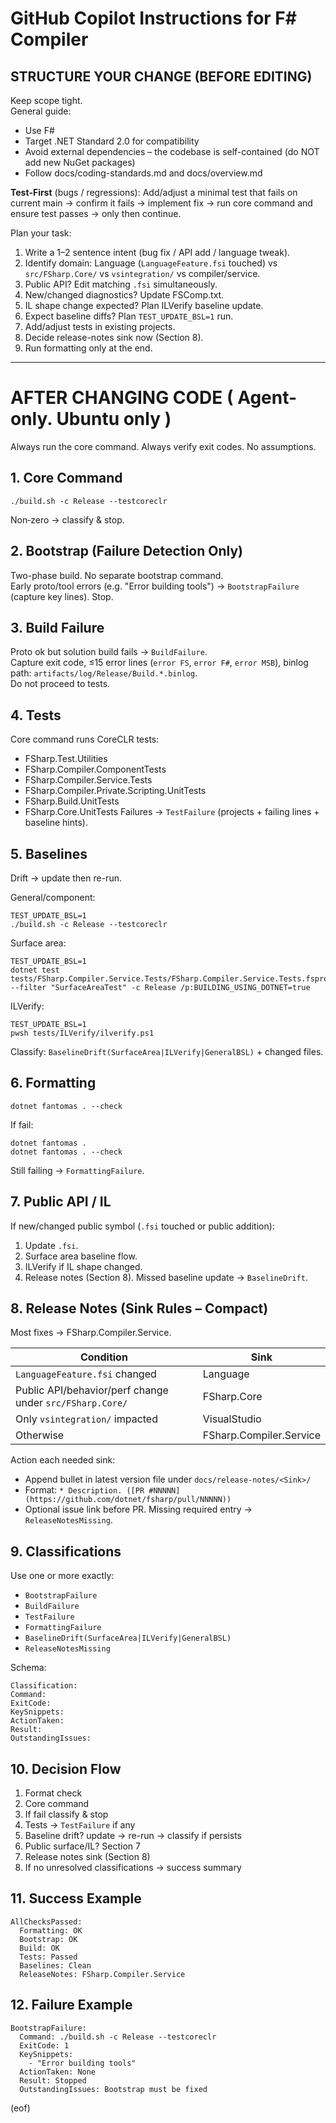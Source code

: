 # GitHub Copilot Instructions for F# Compiler

## STRUCTURE YOUR CHANGE (BEFORE EDITING)
Keep scope tight.  
General guide:
- Use F#
- Target .NET Standard 2.0 for compatibility
- Avoid external dependencies – the codebase is self-contained (do NOT add new NuGet packages)
- Follow docs/coding-standards.md and docs/overview.md

**Test‑First** (bugs / regressions): Add/adjust a minimal test that fails on current main → confirm it fails → implement fix → run core command and ensure test passes → only then continue.

Plan your task:
1. Write a 1–2 sentence intent (bug fix / API add / language tweak).  
2. Identify domain: Language (`LanguageFeature.fsi` touched) vs `src/FSharp.Core/` vs `vsintegration/` vs compiler/service.  
3. Public API? Edit matching `.fsi` simultaneously.  
4. New/changed diagnostics? Update FSComp.txt.  
5. IL shape change expected? Plan ILVerify baseline update.  
6. Expect baseline diffs? Plan `TEST_UPDATE_BSL=1` run.  
7. Add/adjust tests in existing projects.  
8. Decide release-notes sink now (Section 8).  
9. Run formatting only at the end.

---

# AFTER CHANGING CODE ( Agent-only. Ubuntu only )

Always run the core command. Always verify exit codes. No assumptions.

## 1. Core Command
```
./build.sh -c Release --testcoreclr
```
Non‑zero → classify & stop.

## 2. Bootstrap (Failure Detection Only)
Two-phase build. No separate bootstrap command.  
Early proto/tool errors (e.g. "Error building tools") → `BootstrapFailure` (capture key lines). Stop.

## 3. Build Failure
Proto ok but solution build fails → `BuildFailure`.  
Capture exit code, ≤15 error lines (`error FS`, `error F#`, `error MSB`), binlog path: `artifacts/log/Release/Build.*.binlog`.  
Do not proceed to tests.

## 4. Tests
Core command runs CoreCLR tests:
- FSharp.Test.Utilities
- FSharp.Compiler.ComponentTests
- FSharp.Compiler.Service.Tests
- FSharp.Compiler.Private.Scripting.UnitTests
- FSharp.Build.UnitTests
- FSharp.Core.UnitTests
Failures → `TestFailure` (projects + failing lines + baseline hints).

## 5. Baselines
Drift → update then re-run.

General/component:
```
TEST_UPDATE_BSL=1
./build.sh -c Release --testcoreclr
```
Surface area:
```
TEST_UPDATE_BSL=1 
dotnet test tests/FSharp.Compiler.Service.Tests/FSharp.Compiler.Service.Tests.fsproj --filter "SurfaceAreaTest" -c Release /p:BUILDING_USING_DOTNET=true
```
ILVerify:
```
TEST_UPDATE_BSL=1 
pwsh tests/ILVerify/ilverify.ps1
```
Classify: `BaselineDrift(SurfaceArea|ILVerify|GeneralBSL)` + changed files.

## 6. Formatting
```
dotnet fantomas . --check
```
If fail:
```
dotnet fantomas .
dotnet fantomas . --check
```
Still failing → `FormattingFailure`.

## 7. Public API / IL
If new/changed public symbol (`.fsi` touched or public addition):
1. Update `.fsi`.
2. Surface area baseline flow.
3. ILVerify if IL shape changed.
4. Release notes (Section 8).
Missed baseline update → `BaselineDrift`.

## 8. Release Notes (Sink Rules – Compact)
Most fixes → FSharp.Compiler.Service.

| Condition | Sink |
|-----------|------|
| `LanguageFeature.fsi` changed | Language |
| Public API/behavior/perf change under `src/FSharp.Core/` | FSharp.Core |
| Only `vsintegration/` impacted | VisualStudio |
| Otherwise | FSharp.Compiler.Service |

Action each needed sink:
- Append bullet in latest version file under `docs/release-notes/<Sink>/`
- Format: `* Description. ([PR #NNNNN](https://github.com/dotnet/fsharp/pull/NNNNN))`
- Optional issue link before PR.
Missing required entry → `ReleaseNotesMissing`.

## 9. Classifications
Use one or more exactly:
- `BootstrapFailure`
- `BuildFailure`
- `TestFailure`
- `FormattingFailure`
- `BaselineDrift(SurfaceArea|ILVerify|GeneralBSL)`
- `ReleaseNotesMissing`

Schema:
```
Classification:
Command:
ExitCode:
KeySnippets:
ActionTaken:
Result:
OutstandingIssues:
```

## 10. Decision Flow
1. Format check  
2. Core command  
3. If fail classify & stop  
4. Tests → `TestFailure` if any  
5. Baseline drift? update → re-run → classify if persists  
6. Public surface/IL? Section 7  
7. Release notes sink (Section 8)  
8. If no unresolved classifications → success summary

## 11. Success Example
```
AllChecksPassed:
  Formatting: OK
  Bootstrap: OK
  Build: OK
  Tests: Passed
  Baselines: Clean
  ReleaseNotes: FSharp.Compiler.Service
```

## 12. Failure Example
```
BootstrapFailure:
  Command: ./build.sh -c Release --testcoreclr
  ExitCode: 1
  KeySnippets:
    - "Error building tools"
  ActionTaken: None
  Result: Stopped
  OutstandingIssues: Bootstrap must be fixed
```
(eof)
